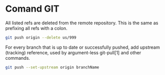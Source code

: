 # Comand GIT

All listed refs are deleted from the remote repository. This is the same as prefixing all refs with a colon.
```bash
git push origin --delete us/999
```

For every branch that is up to date or successfully pushed, add upstream (tracking) reference, used by argument-less git-pull[1] and other commands.
```bash
git push --set-upstream origin branchName
```
